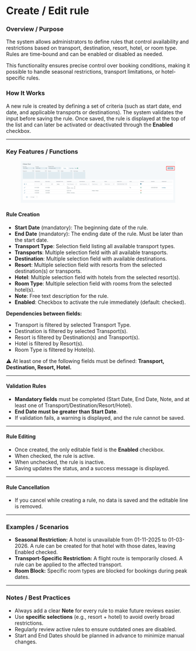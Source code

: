 # Create / Edit rule

### **Overview / Purpose**

The system allows administrators to define rules that control availability and restrictions based on transport, destination, resort, hotel, or room type. Rules are time-bound and can be enabled or disabled as needed.

This functionality ensures precise control over booking conditions, making it possible to handle seasonal restrictions, transport limitations, or hotel-specific rules.

### **How It Works**

A new rule is created by defining a set of criteria (such as start date, end date, and applicable transports or destinations). The system validates the input before saving the rule. Once saved, the rule is displayed at the top of the list and can later be activated or deactivated through the **Enabled** checkbox.

***

### **Key Features / Functions**

<figure><img src="../.gitbook/assets/image (1) (1) (1) (1) (1) (1) (1) (1) (1) (1) (1) (1) (1) (1) (1).png" alt=""><figcaption></figcaption></figure>

#### **Rule Creation**

* **Start Date** (mandatory): The beginning date of the rule.
* **End Date** (mandatory): The ending date of the rule. Must be later than the start date.
* **Transport Type**: Selection field listing all available transport types.
* **Transports**: Multiple selection field with all available transports.
* **Destination**: Multiple selection field with available destinations.
* **Resort**: Multiple selection field with resorts from the selected destination(s) or transports.
* **Hotel**: Multiple selection field with hotels from the selected resort(s).
* **Room Type**: Multiple selection field with rooms from the selected hotel(s).
* **Note**: Free text description for the rule.
* **Enabled**: Checkbox to activate the rule immediately (default: checked).

**Dependencies between fields:**

* Transport is filtered by selected Transport Type.
* Destination is filtered by selected Transport(s).
* Resort is filtered by Destination(s) and Transport(s).
* Hotel is filtered by Resort(s).
* Room Type is filtered by Hotel(s).

⚠️ At least one of the following fields must be defined: **Transport, Destination, Resort, Hotel.**

***

#### **Validation Rules**

* **Mandatory fields** must be completed (Start Date, End Date, Note, and at least one of Transport/Destination/Resort/Hotel).
* **End Date must be greater than Start Date**.
* If validation fails, a warning is displayed, and the rule cannot be saved.

***

#### **Rule Editing**

* Once created, the only editable field is the **Enabled** checkbox.
* When checked, the rule is active.
* When unchecked, the rule is inactive.
* Saving updates the status, and a success message is displayed.

***

#### **Rule Cancellation**

* If you cancel while creating a rule, no data is saved and the editable line is removed.

***

### **Examples / Scenarios**

* **Seasonal Restriction:** A hotel is unavailable from 01-11-2025 to 01-03-2026. A rule can be created for that hotel with those dates, leaving Enabled checked.
* **Transport-Specific Restriction:** A flight route is temporarily closed. A rule can be applied to the affected transport.
* **Room Block:** Specific room types are blocked for bookings during peak dates.

***

### **Notes / Best Practices**

* Always add a clear **Note** for every rule to make future reviews easier.
* Use **specific selections** (e.g., resort + hotel) to avoid overly broad restrictions.
* Regularly review active rules to ensure outdated ones are disabled.
* Start and End Dates should be planned in advance to minimize manual changes.
